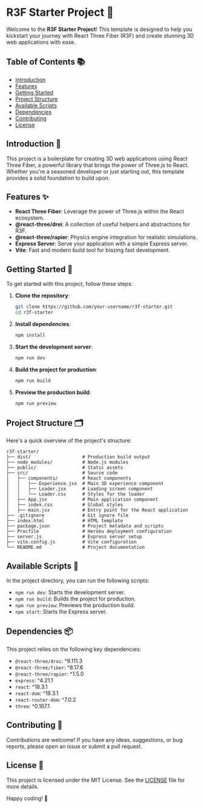 # R3F Starter Project 🚀

Welcome to the **R3F Starter Project**! This template is designed to help you kickstart your journey with React Three Fiber (R3F) and create stunning 3D web applications with ease.

## Table of Contents 📚
- [Introduction](#introduction-)
- [Features](#features-)
- [Getting Started](#getting-started-)
- [Project Structure](#project-structure-)
- [Available Scripts](#available-scripts-)
- [Dependencies](#dependencies-)
- [Contributing](#contributing-)
- [License](#license-)

## Introduction 🌟

This project is a boilerplate for creating 3D web applications using React Three Fiber, a powerful library that brings the power of Three.js to React. Whether you're a seasoned developer or just starting out, this template provides a solid foundation to build upon.

## Features ✨

- **React Three Fiber**: Leverage the power of Three.js within the React ecosystem.
- **@react-three/drei**: A collection of useful helpers and abstractions for R3F.
- **@react-three/rapier**: Physics engine integration for realistic simulations.
- **Express Server**: Serve your application with a simple Express server.
- **Vite**: Fast and modern build tool for blazing fast development.

## Getting Started 🚀

To get started with this project, follow these steps:

1. **Clone the repository**:
    ```sh
    git clone https://github.com/your-username/r3f-starter.git
    cd r3f-starter
    ```

2. **Install dependencies**:
    ```sh
    npm install
    ```

3. **Start the development server**:
    ```sh
    npm run dev
    ```

4. **Build the project for production**:
    ```sh
    npm run build
    ```

5. **Preview the production build**:
    ```sh
    npm run preview
    ```

## Project Structure 🗂️

Here's a quick overview of the project's structure:

```
r3f-starter/
├── dist/                   # Production build output
├── node_modules/           # Node.js modules
├── public/                 # Static assets
├── src/                    # Source code
│   ├── components/         # React components
│   │   ├── Experience.jsx  # Main 3D experience component
│   │   ├── Loader.jsx      # Loading screen component
│   │   └── Loader.css      # Styles for the loader
│   ├── App.jsx             # Main application component
│   ├── index.css           # Global styles
│   ├── main.jsx            # Entry point for the React application
├── .gitignore              # Git ignore file
├── index.html              # HTML template
├── package.json            # Project metadata and scripts
├── Procfile                # Heroku deployment configuration
├── server.js               # Express server setup
├── vite.config.js          # Vite configuration
└── README.md               # Project documentation
```

## Available Scripts 📜

In the project directory, you can run the following scripts:

- `npm run dev`: Starts the development server.
- `npm run build`: Builds the project for production.
- `npm run preview`: Previews the production build.
- `npm start`: Starts the Express server.

## Dependencies 📦

This project relies on the following key dependencies:

- `@react-three/drei`: ^9.111.3
- `@react-three/fiber`: ^8.17.6
- `@react-three/rapier`: ^1.5.0
- `express`: ^4.21.1
- `react`: ^18.3.1
- `react-dom`: ^18.3.1
- `react-router-dom`: ^7.0.2
- `three`: ^0.167.1

## Contributing 🤝

Contributions are welcome! If you have any ideas, suggestions, or bug reports, please open an issue or submit a pull request.

## License 📄

This project is licensed under the MIT License. See the [LICENSE](LICENSE) file for more details.

Happy coding! 🚀
